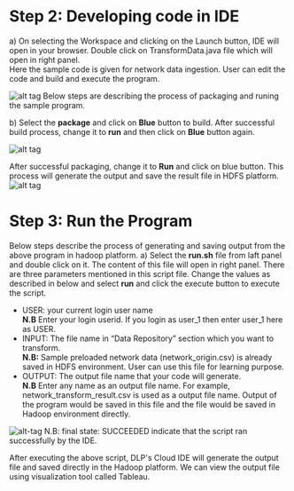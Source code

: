 # Step 2: Developing code in IDE
a) On selecting the Workspace and clicking on the Launch button, IDE will open in your browser. Double click on TransformData.java file which will open in right panel. </br>
Here the sample code is given for network data ingestion. User can edit the code and build and execute the program.

![alt tag](https://github.com/CiscoDevNet/data-dev-learning-labs/blob/master/labs/net-data-ingest-trans/assets/images/ide1.PNG?raw=true)
Below steps are describing the process of packaging and runing the sample program. 

b) Select the <b>package</b> and click on <b>Blue</b> button to build. 
   After successful build process, change it to <b>run</b> and then click on <b>Blue</b> button again.

![alt tag](https://github.com/CiscoDevNet/data-dev-learning-labs/blob/master/labs/net-data-ingest-trans/assets/images/ide2.png?raw=true)

After successful packaging, change it to <b>Run</b> and click on blue button. This process will generate the output and save the result file in HDFS platform.
![alt tag](https://github.com/CiscoDevNet/data-dev-learning-labs/blob/master/labs/net-data-ingest-trans/assets/images/ideRun.PNG?raw=true)

# Step 3: Run the Program
Below steps describe the process of generating and saving output from the above program in hadoop platform. 
a)	Select the <b>run.sh</b> file from laft panel and double click on it. The content of this file will open in right panel.
There are three parameters mentioned in this script file. Change the values as described in below and select <b>run</b> and click the execute button to execute the script. </br>
* USER: your current login user name </br>
<b>N.B</b> Enter your login userid. If you login as user_1 then enter user_1 here as USER. </br>
* INPUT: The file name in “Data Repository” section which you want to transform. </br>
<b>N.B:</b> Sample preloaded network data (network_origin.csv) is already saved in HDFS environment. User can use this file for learning purpose. </br>
* OUTPUT: The output file name that your code will generate.  </br>
<b>N.B</b> Enter any name as an output file name. For example, network_transform_result.csv is used as a output file name. Output of the program would be saved in this file and the file would be saved in Hadoop environment directly. 
 
![alt-tag](https://github.com/CiscoDevNet/data-dev-learning-labs/blob/master/labs/net-data-ingest-trans/assets/images/runScriptFile.PNG?raw=true)
N.B: final state: SUCCEEDED indicate that the script ran successfully by the IDE.

After executing the above script, DLP's Cloud IDE will generate the output file and saved directly in the Hadoop platform. We can view the output file using visualization tool called Tableau.
